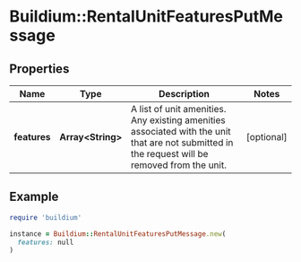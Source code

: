 # Buildium::RentalUnitFeaturesPutMessage

## Properties

| Name | Type | Description | Notes |
| ---- | ---- | ----------- | ----- |
| **features** | **Array&lt;String&gt;** | A list of unit amenities. Any existing amenities associated with the unit that are not submitted in the request will be removed from the unit. | [optional] |

## Example

```ruby
require 'buildium'

instance = Buildium::RentalUnitFeaturesPutMessage.new(
  features: null
)
```

